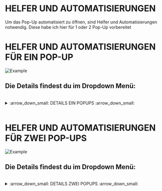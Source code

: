 # HELFER UND AUTOMATISIERUNGEN


Um das Pop-Up automatisiert zu öffnen, sind Helfer und Automatisierungen notwendig.
Diese habe ich hier für 1 oder 2 Pop-Up vorbereitet


# HELFER UND AUTOMATISIERUNGEN FÜR EIN POP-UP

<img src="https://raw.githubusercontent.com/MaxxKra/README_images/master/Geburtstagskalender/PopUp_einzeln.gif" alt="Example" width="800"/>


## Die Details findest du im Dropdown Menü:
<br>
<details>

<summary>:arrow_down_small: DETAILS EIN POPUPS :arrow_down_small:</summary>

<br>
<br>

Um das Pop-Up automatisch zu Öffnen und über einen `GELESEN-BUTTON` zu schließen, habe ich folgende Helfer und Automatisierungen angelegt

<br>


## HELFER

<br>


Ich habe folgende Helfer für mein Geburtstags-PopUp erstellt:

<br>

| **HELFER** | **NAME** | **ENTITY ID** | **ICON** |
| --- | --- | --- | --- |
| ZEITPLAN | Zeitplan PopUp | schedule.zeitplan_popup | mdi:calendar-clock-outline |
| TASTE | Geburtstag | input_button.geburtstag | mdi:cake-variant-outline |
| TASTE | PopUp gelesen | input_button.popup_gelesen | mdi:close-box |

<br>
<br>


### DIE HELFER IM DETAIL:
<br>
<details>

<summary>:arrow_down_small: DIE HELFER IM DETAIL :arrow_down_small:</summary>

### HELFER SCHEDULE - ZEITPLAN POPUP
<img src="https://raw.githubusercontent.com/MaxxKra/README_images/master/Geburtstagskalender/Helfer_Zeitplan.png" alt="Example" width="600"/>

<br>
<br>

### HELFER INPUT-BUTTON - GEBURTSTAG
<img src="https://raw.githubusercontent.com/MaxxKra/README_images/master/Geburtstagskalender/Helfer_Button_Geburtstag.png" alt="Example" width="600"/>

<br>
<br>

### HELFER INPUT-BUTTON - POPUP GELESEN
<img src="https://raw.githubusercontent.com/MaxxKra/README_images/master/Geburtstagskalender/Helfer_PopUp_gelesen.png" alt="Example" width="600"/>

</details>
<br>


## AUTOMATISIERUNGEN

<br>


Um die Einrichtung der Automatisierungen für euch einfacher zu gestallten, habe ich für jede ein `blueprint` erstellt.
Die Import-Adressen dieser Blaupausen sind hier angeführt:<br>

Dies sind die Automatisierungen zu den Popups:

<br>


| **AUTOMATISIERUNG** | **NAME** | **BLAUPAUSE** |
| --- | --- | --- |
| Öffne ein Pop-Up| Popup Geburtstag | https://gist.github.com/MaxxKra/3dbc1164e0d037bda67911fccead5f36 |
| Schließe ein Pop-Up | PopUp gelesen | https://gist.github.com/MaxxKra/e656cdc6f1374596167d7d8ada2d9748 |

<br>
<br>

Um diese Blaupausen einzufügen, gehe auf `EINSTELLUNGEN` / `AUTOMATISIERUNGEN & SZENEN` / `BLAUPAUSEN` und wähle rechts unten `BLAUPAUSE IMPORTIEREN`.

<br>


Kopiere dir die Adressen der Blaupausen und füge diese ein. Danach wähle `VORSCHAU` und dann `BLAUPAUSE IMPORTIEREN`.
Nun ist die Blaupause installiert und kann ausgewählt und mit Daten gefüllt werden.

<br>
<br>


> NICHT VERGESSEN ALLE SENSOR-DATEN, ENTITÄTEN UND DIE BROWSER_ID ANZUPASSEN!


</details>
<br>

# HELFER UND AUTOMATISIERUNGEN FÜR ZWEI POP-UPS

<img src="https://raw.githubusercontent.com/MaxxKra/README_images/master/Geburtstagskalender/PopUp_mehrere.gif" alt="Example" width="800"/>


## Die Details findest du im Dropdown Menü:
<br>
<details>

<summary>:arrow_down_small: DETAILS ZWEI POPUPS :arrow_down_small:</summary>

<br>
<br>

Da ich mit einem Zeitplan, zwei Popups öffne aber immer nur eines angezeigt werden kann, habe ich meine Pop-Ups mit einem `GELESEN-BUTTON` versehen und die Automatisierungen so angepasst, dass das zweite Pop-Up erst geöffnet wird, wenn das erste gelesen wurde.

<br>


## HELFER

<br>


Ich habe folgende Helfer für mein Müllerinnerungs-PopUp und Geburtstags-PopUp erstellt:

<br>

| **HELFER** | **NAME** | **ENTITY ID** | **ICON** |
| --- | --- | --- | --- |
| ZEITPLAN | Zeitplan PopUp | schedule.zeitplan_popup | mdi:calendar-clock-outline |
| TASTE | Müllerinnerung | input_button.mullerinnerung | mdi:delete-circle-outline |
| TASTE | Geburtstag | input_button.geburtstag | mdi:cake-variant-outline |
| TASTE | PopUp gelesen | input_button.popup_gelesen | mdi:close-box |
| SCHALTER | Schalter PopUp | input_boolean.schalter_popup | mdi:block-helper |

<br>
<br>


### DIE HELFER IM DETAIL:
<br>
<details>

<summary>:arrow_down_small: DIE HELFER IM DETAIL :arrow_down_small:</summary>


### HELFER SCHEDULE - ZEITPLAN POPUP
<img src="https://raw.githubusercontent.com/MaxxKra/README_images/master/Geburtstagskalender/Helfer_Zeitplan.png" alt="Example" width="600"/>

<br>
<br>

### HELFER INPUT-BUTTON - MÜLLERINNERUNG
<img src="https://raw.githubusercontent.com/MaxxKra/README_images/master/Geburtstagskalender/Helfer_Button_Mullerinnerung.png" alt="Example" width="600"/>

<br>
<br>

### HELFER INPUT-BUTTON - GEBURTSTAG
<img src="https://raw.githubusercontent.com/MaxxKra/README_images/master/Geburtstagskalender/Helfer_Button_Geburtstag.png" alt="Example" width="600"/>

<br>
<br>

### HELFER INPUT-BUTTON - POPUP GELESEN
<img src="https://raw.githubusercontent.com/MaxxKra/README_images/master/Geburtstagskalender/Helfer_PopUp_gelesen.png" alt="Example" width="600"/>

<br>
<br>

### HELFER INPUT-BOOLEAN - SCHALTER POPUP
<img src="https://raw.githubusercontent.com/MaxxKra/README_images/master/Geburtstagskalender/Helfer_Schalter_PopUp.png" alt="Example" width="600"/>


</details>
<br>


## AUTOMATISIERUNGEN

<br>


Um die Einrichtung der Automatisierungen für euch einfacher zu gestallten, habe ich für jede ein `blueprint` erstellt.
Die Import-Adressen dieser Blaupausen sind hier angeführt:<br>

Dies sind die Automatisierungen zu den Popups:

<br>


| **AUTOMATISIERUNG** | **NAME** | **BLAUPAUSE** |
| --- | --- | --- |
| Öffne das erste Pop-Up | Popup Müllerinnerung | https://gist.github.com/MaxxKra/835b3380ed912c0e66d81941636eedcc |
| Öffne das zweite Pop-Up | Popup Geburtstag | https://gist.github.com/MaxxKra/f6cc2e344abfe43221631304bb93d9e2 |
| Schließe die Pop-Ups | PopUp gelesen | https://gist.github.com/MaxxKra/7979490bd78565943564156999f4f299 |

<br>
<br>

Um diese Blaupausen einzufügen, gehe auf `EINSTELLUNGEN` / `AUTOMATISIERUNGEN & SZENEN` / `BLAUPAUSEN` und wähle rechts unten `BLAUPAUSE IMPORTIEREN`.

<br>


Kopiere dir die Adressen der Blaupausen und füge diese ein. Danach wähle `VORSCHAU` und dann `BLAUPAUSE IMPORTIEREN`.
Nun ist die Blaupause installiert und kann ausgewählt und mit Daten gefüllt werden.

<br>
<br>


> NICHT VERGESSEN ALLE SENSOR-DATEN, ENTITÄTEN UND DIE BROWSER_ID ANZUPASSEN!


</details>
<br>